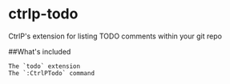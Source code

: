 ctrlp-todo
==========
CtrlP's extension for listing TODO comments within your git repo

##What's included

    The `todo` extension
    The `:CtrlPTodo` command
